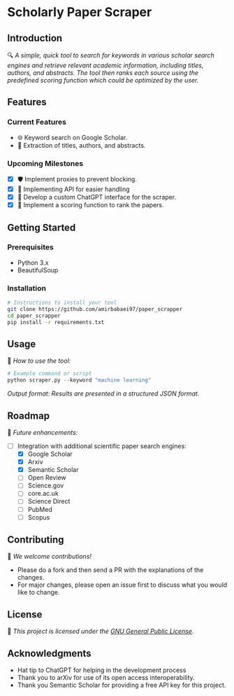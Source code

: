 
# Scholarly Paper Scraper

## Introduction
🔍 _A simple, quick tool to search for keywords in various scholar search engines and retrieve relevant academic information, including titles, authors, and abstracts. The tool then ranks each source using the predefined scoring function which could be optimized by the user._

## Features
### Current Features
- 🌐 Keyword search on Google Scholar.
- 📑 Extraction of titles, authors, and abstracts.

### Upcoming Milestones
- [x] 🛡️ Implement proxies to prevent blocking.
- [x] 💬 Implementing API for easier handling
- [x] 💬 Develop a custom ChatGPT interface for the scraper.
- [x] 📄 Implement a scoring function to rank the papers. 

## Getting Started
### Prerequisites
  - Python 3.x
  - BeautifulSoup

### Installation
```bash
# Instructions to install your tool
git clone https://github.com/amirbabaei97/paper_scrapper
cd paper_scrapper
pip install -r requirements.txt
```

## Usage
🚀 _How to use the tool:_
```python
# Example command or script
python scraper.py --keyword "machine learning"
```
_Output format: Results are presented in a structured JSON format._

## Roadmap
🚧 _Future enhancements:_
- [ ] Integration with additional scientific paper search engines:
  - [x] Google Scholar 
  - [x] Arxiv
  - [x] Semantic Scholar
  - [ ] Open Review
  - [ ] Science.gov
  - [ ] core.ac.uk
  - [ ] Science Direct
  - [ ] PubMed
  - [ ] Scopus

## Contributing
🤝 _We welcome contributions!_
- Please do a fork and then send a PR with the explanations of the changes. 
- For major changes, please open an issue first to discuss what you would like to change.

## License
📄 _This project is licensed under the [GNU General Public License](https://www.gnu.org/licenses/gpl-3.0.en.html)._

## Acknowledgments
- Hat tip to ChatGPT for helping in the development process
- Thank you to arXiv for use of its open access interoperability.
- Thank you Semantic Scholar for providing a free API key for this project.
